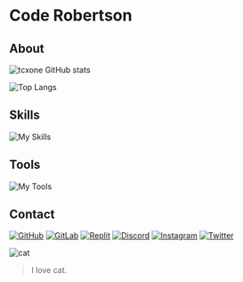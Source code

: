 # Code Robertson

## About

![tcxone GitHub stats](https://github-readme-stats.tcxone.eu.org/api?username=tcxone&show_icons=true&theme=tokyonight)

![Top Langs](https://github-readme-stats.tcxone.eu.org/api/top-langs/?username=tcxone&layout=compact&theme=tokyonight)

## Skills

![My Skills](https://skillicons.dev/icons?i=java,python,bash,php,html,css,js,ts,nodejs)

## Tools

![My Tools](https://skillicons.dev/icons?i=git,vscode,idea,linux,docker,vim,md,netlify,vercel)

## Contact

[![GitHub](https://skillicons.dev/icons?i=github)](https://github.com/tcxone)
[![GitLab](https://skillicons.dev/icons?i=gitlab)](https://gitlab.com/tcxone)
[![Replit](https://skillicons.dev/icons?i=replit)](https://replit.com/@tcxone)
[![Discord](https://skillicons.dev/icons?i=discord)](https://discord.gg/Jhe3EaYuSU)
[![Instagram](https://skillicons.dev/icons?i=instagram)](https://instagram.com)
[![Twitter](https://skillicons.dev/icons?i=twitter)](https://twitter.com/tcxone)

![cat](https://user-images.githubusercontent.com/117060464/235946509-fb35c7ea-0406-4afd-87f4-4f11ee6a6a68.jpeg)

> I love cat.
